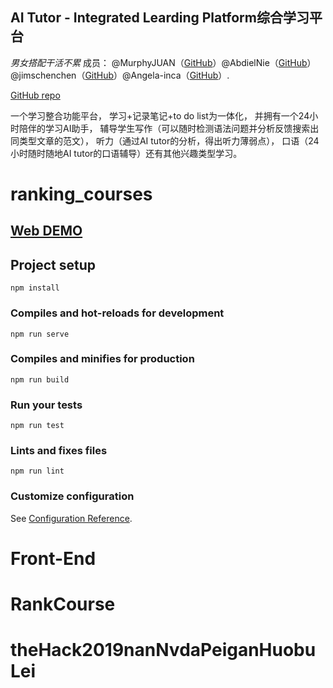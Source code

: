 ## AI Tutor - Integrated Learding Platform综合学习平台
*男女搭配干活不累*
成员： @MurphyJUAN（[GitHub](https://github.com/MurphyJUAN)）@AbdielNie（[GitHub](https://github.com/AbdielNie)）@jimschenchen（[GitHub](https://github.com/jimschenchen)）@Angela-inca（[GitHub](https://github.com/Angela-inca)）.

[GitHub repo](https://github.com/MurphyJUAN/theHack2019nanNvdaPeiganHuobuLei)

一个学习整合功能平台， 学习+记录笔记+to do list为一体化， 并拥有一个24小时陪伴的学习AI助手， 辅导学生写作（可以随时检测语法问题并分析反馈搜索出同类型文章的范文）， 听力（通过AI tutor的分析，得出听力薄弱点）， 口语（24小时随时随地AI tutor的口语辅导）还有其他兴趣类型学习。


# ranking_courses

## [Web DEMO](https://murphyjuan.github.io/rank-course/#/)

## Project setup
```
npm install
```

### Compiles and hot-reloads for development
```
npm run serve
```

### Compiles and minifies for production
```
npm run build
```

### Run your tests
```
npm run test
```

### Lints and fixes files
```
npm run lint
```

### Customize configuration
See [Configuration Reference](https://cli.vuejs.org/config/).
# Front-End
# RankCourse
# theHack2019nanNvdaPeiganHuobuLei


